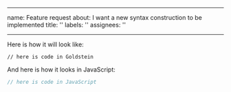***

name: Feature request
about: I want a new syntax construction to be implemented
title: ''
labels: ''
assignees: ''

***

Here is how it will look like:

```gc
// here is code in Goldstein
```

And here is how it looks in JavaScript:

```js
// here is code in JavaScript
```
